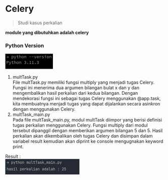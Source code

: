 # Celery
> Studi kasus perkalian

**module yang dibutuhkan adalah celery**

### Python Version
![Python Version](../pyver.png)

1. multTask.py <br> File multTask.py memiliki fungsi multiply yang menjadi tugas Celery. Fungsi ini menerima dua argumen bilangan bulat x dan y dan mengembalikan hasil perkalian dari kedua bilangan. Dengan mendekorasi fungsi ini sebagai tugas Celery menggunakan @app.task, kita membuatnya menjadi tugas yang dapat dijalankan secara asinkron dengan menggunakan Celery.
2. multTask_main.py <br>  Pada file multTask_main.py, modul multTask diimpor yang berisi definisi tugas perkalian menggunakan Celery. Fungsi multiply dari modul tersebut dipanggil dengan memberikan argumen bilangan 5 dan 5. Hasil perkalian akan dikembalikan oleh tugas Celery dan disimpan dalam variabel result kemudian akan diprint ke console mengugnakan keyword print.

Result : <br>
![Hasil](result.png)